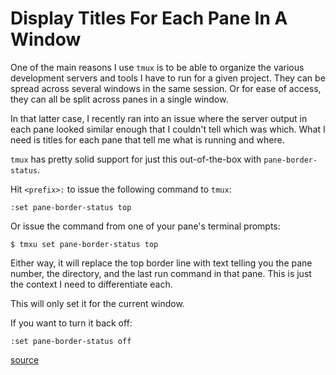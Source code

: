 # Display Titles For Each Pane In A Window

One of the main reasons I use `tmux` is to be able to organize the various
development servers and tools I have to run for a given project. They can be
spread across several windows in the same session. Or for ease of access, they
can all be split across panes in a single window.

In that latter case, I recently ran into an issue where the server output in
each pane looked similar enough that I couldn't tell which was which. What I
need is titles for each pane that tell me what is running and where.

`tmux` has pretty solid support for just this out-of-the-box with
`pane-border-status`.

Hit `<prefix>:` to issue the following command to `tmux`:

```
:set pane-border-status top
```

Or issue the command from one of your pane's terminal prompts:

```
$ tmxu set pane-border-status top
```

Either way, it will replace the top border line with text telling you the pane
number, the directory, and the last run command in that pane. This is just the
context I need to differentiate each.

This will only set it for the current window.

If you want to turn it back off:

```
:set pane-border-status off
```

[source](https://stackoverflow.com/a/37602055/535590)
